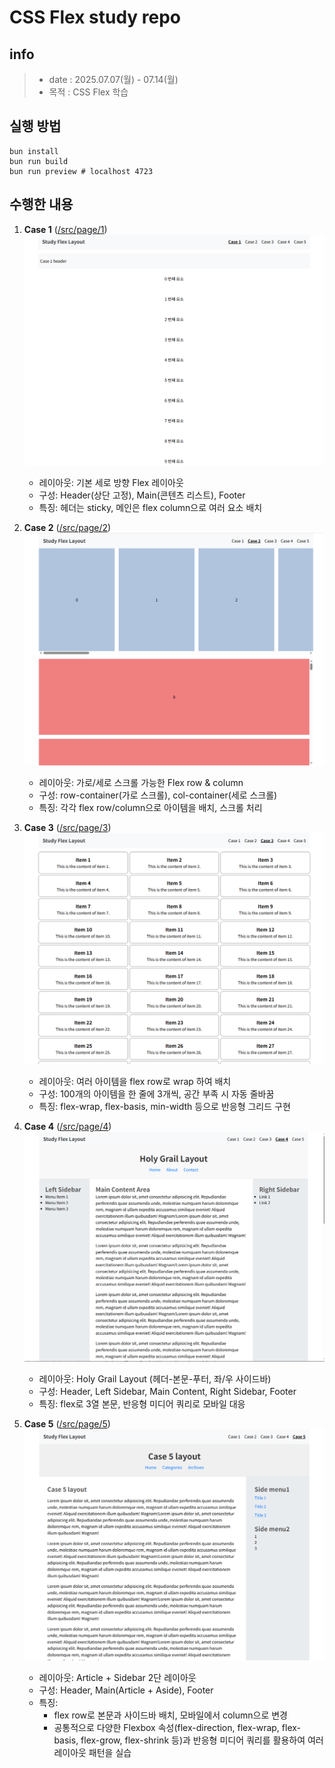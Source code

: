 # CSS Flex study repo

## info

> - date : 2025.07.07(월) - 07.14(월)
> - 목적 : CSS Flex 학습

## 실행 방법

```
bun install
bun run build
bun run preview # localhost 4723
```

## 수행한 내용

1. **Case 1** ([/src/page/1](/src/page/1))
   ![1](/asset/01.png)

   - 레이아웃: 기본 세로 방향 Flex 레이아웃
   - 구성: Header(상단 고정), Main(콘텐츠 리스트), Footer
   - 특징: 헤더는 sticky, 메인은 flex column으로 여러 요소 배치

2. **Case 2** ([/src/page/2](/src/page/2))
   ![2](/asset/02.png)

   - 레이아웃: 가로/세로 스크롤 가능한 Flex row & column
   - 구성: row-container(가로 스크롤), col-container(세로 스크롤)
   - 특징: 각각 flex row/column으로 아이템을 배치, 스크롤 처리

3. **Case 3** ([/src/page/3](/src/page/3))
   ![3](/asset/03.png)

   - 레이아웃: 여러 아이템을 flex row로 wrap 하여 배치
   - 구성: 100개의 아이템을 한 줄에 3개씩, 공간 부족 시 자동 줄바꿈
   - 특징: flex-wrap, flex-basis, min-width 등으로 반응형 그리드 구현

4. **Case 4** ([/src/page/4](/src/page/4))
   ![4](/asset/04.png)

   - 레이아웃: Holy Grail Layout (헤더-본문-푸터, 좌/우 사이드바)
   - 구성: Header, Left Sidebar, Main Content, Right Sidebar, Footer
   - 특징: flex로 3열 본문, 반응형 미디어 쿼리로 모바일 대응

5. **Case 5** ([/src/page/5](/src/page/5))
   ![5](/asset/05.png)

   - 레이아웃: Article + Sidebar 2단 레이아웃
   - 구성: Header, Main(Article + Aside), Footer
   - 특징:
     - flex row로 본문과 사이드바 배치, 모바일에서 column으로 변경
     - 공통적으로 다양한 Flexbox 속성(flex-direction, flex-wrap, flex-basis, flex-grow, flex-shrink 등)과 반응형 미디어 쿼리를 활용하여 여러 레이아웃 패턴을 실습
